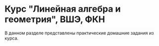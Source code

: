 # Курс "Линейная алгебра и геометрия", ВШЭ, ФКН
В данном разделе представлены практические домашние задания из курса.
